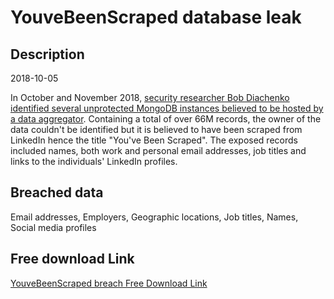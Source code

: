 # YouveBeenScraped database leak

## Description

2018-10-05

In October and November 2018, <a href="https://blog.hackenproof.com/industry-news/new-report-unknown-data-scraper-breach/" target="_blank" rel="noopener">security researcher Bob Diachenko identified several unprotected MongoDB instances believed to be hosted by a data aggregator</a>. Containing a total of over 66M records, the owner of the data couldn't be identified but it is believed to have been scraped from LinkedIn hence the title &quot;You've Been Scraped&quot;. The exposed records included names, both work and personal email addresses, job titles and links to the individuals' LinkedIn profiles.

## Breached data

Email addresses, Employers, Geographic locations, Job titles, Names, Social media profiles

## Free download Link

[YouveBeenScraped breach Free Download Link](https://tinyurl.com/2b2k277t)